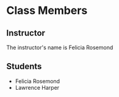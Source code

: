 # Class Members

## Instructor

The instructor's name is Felicia Rosemond

## Students

* Felicia Rosemond
* Lawrence Harper

